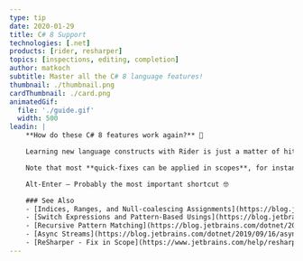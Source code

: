 ```yaml
---
type: tip
date: 2020-01-29
title: C# 8 Support
technologies: [.net]
products: [rider, resharper]
topics: [inspections, editing, completion]
author: matkoch
subtitle: Master all the C# 8 language features!
thumbnail: ./thumbnail.png
cardThumbnail: ./card.png
animatedGif:
  file: './guide.gif'
  width: 500
leadin: |
    **How do these C# 8 features work again?** 🤔

    Learning new language constructs with Rider is just a matter of hitting **Alt-Enter**. Convert a `switch` statement to `switch` expression? Alt-Enter! Prefer compound assignments instead of simple assignments? Alt-Enter! Make use of `IAsyncDisposable` and `using` declarations? You know what – Alt-Enter! 🙃

    Note that most **quick-fixes can be applied in scopes**, for instance in the current method, type, file, or even for the whole solution.

    Alt-Enter – Probably the most important shortcut 🤓

    ### See Also
    - [Indices, Ranges, and Null-coalescing Assignments](https://blog.jetbrains.com/dotnet/2019/04/24/indices-ranges-null-coalescing-assignments-look-new-language-features-c-8/)
    - [Switch Expressions and Pattern-Based Usings](https://blog.jetbrains.com/dotnet/2019/05/14/switch-expressions-pattern-based-usings-look-new-language-features-c-8/)
    - [Recursive Pattern Matching](https://blog.jetbrains.com/dotnet/2019/07/09/recursive-pattern-matching-look-new-language-features-c-8/)
    - [Async Streams](https://blog.jetbrains.com/dotnet/2019/09/16/async-streams-look-new-language-features-c-8/)
    - [ReSharper - Fix in Scope](https://www.jetbrains.com/help/resharper/Code_Analysis__Fix_in_Scope.html#)
---
```

